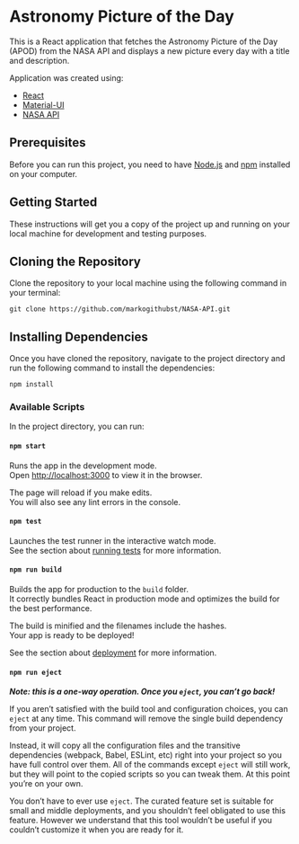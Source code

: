 # Astronomy Picture of the Day

This is a React application that fetches the Astronomy Picture of the Day (APOD) from the NASA API and displays a new picture every day with a title and description.

Application was created using:
 - [React](https://reactjs.org)
 - [Material-UI](https://mui.com/core/)
 - [NASA API](https://api.nasa.gov)

## Prerequisites
Before you can run this project, you need to have [Node.js](https://nodejs.org/en/download/) and [npm](https://docs.npmjs.com/getting-started) installed on your computer.

## Getting Started
These instructions will get you a copy of the project up and running on your local machine for development and testing purposes.

## Cloning the Repository
Clone the repository to your local machine using the following command in your terminal:

    git clone https://github.com/markogithubst/NASA-API.git

## Installing Dependencies
Once you have cloned the repository, navigate to the project directory and run the following command to install the dependencies:

    npm install

### Available Scripts

In the project directory, you can run:

#### `npm start`

Runs the app in the development mode.\
Open [http://localhost:3000](http://localhost:3000) to view it in the browser.

The page will reload if you make edits.\
You will also see any lint errors in the console.

#### `npm test`

Launches the test runner in the interactive watch mode.\
See the section about [running tests](https://facebook.github.io/create-react-app/docs/running-tests) for more information.

#### `npm run build`

Builds the app for production to the `build` folder.\
It correctly bundles React in production mode and optimizes the build for the best performance.

The build is minified and the filenames include the hashes.\
Your app is ready to be deployed!

See the section about [deployment](https://facebook.github.io/create-react-app/docs/deployment) for more information.

#### `npm run eject`

***Note: this is a one-way operation. Once you `eject`, you can’t go back!***

If you aren’t satisfied with the build tool and configuration choices, you can `eject` at any time. This command will remove the single build dependency from your project.

Instead, it will copy all the configuration files and the transitive dependencies (webpack, Babel, ESLint, etc) right into your project so you have full control over them. All of the commands except `eject` will still work, but they will point to the copied scripts so you can tweak them. At this point you’re on your own.

You don’t have to ever use `eject`. The curated feature set is suitable for small and middle deployments, and you shouldn’t feel obligated to use this feature. However we understand that this tool wouldn’t be useful if you couldn’t customize it when you are ready for it.